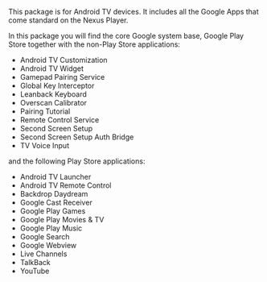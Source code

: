 This package is for Android TV devices. It includes all the Google Apps that come standard on the Nexus Player.

In this package you will find the core Google system base, Google Play Store together with the non-Play Store applications:

* Android TV Customization
* Android TV Widget
* Gamepad Pairing Service
* Global Key Interceptor
* Leanback Keyboard
* Overscan Calibrator
* Pairing Tutorial
* Remote Control Service
* Second Screen Setup
* Second Screen Setup Auth Bridge
* TV Voice Input

and the following Play Store applications:
* Android TV Launcher
* Android TV Remote Control
* Backdrop Daydream
* Google Cast Receiver
* Google Play Games
* Google Play Movies & TV
* Google Play Music
* Google Search
* Google Webview
* Live Channels
* TalkBack
* YouTube